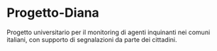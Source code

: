 # Progetto-Diana
Progetto universitario per il monitoring di agenti inquinanti nei comuni italiani, con supporto di segnalazioni da parte dei cittadini.
